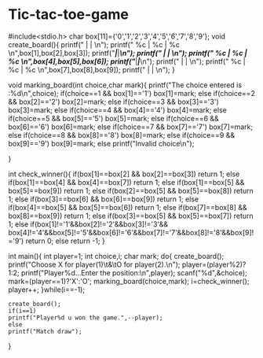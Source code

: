 # Tic-tac-toe-game
#include<stdio.h>
char box[11]={'0','1','2','3','4','5','6','7','8','9'};
void create_board(){
    printf("   |   |   \n");
    printf(" %c | %c | %c \n",box[1],box[2],box[3]);
    printf("___|___|___\n");
    printf("   |   |   \n");
    printf(" %c | %c | %c \n",box[4],box[5],box[6]);
    printf("___|___|___\n");
    printf("   |   |   \n");
    printf(" %c | %c | %c \n",box[7],box[8],box[9]);
    printf("   |   |   \n");
}

void marking_board(int choice,char mark){
    printf("The choice entered is :%d\n",choice);
    if(choice==1 && box[1]=='1')
    box[1]=mark;
    else if(choice==2 && box[2]=='2')
    box[2]=mark;
    else if(choice==3 && box[3]=='3')
    box[3]=mark;
    else if(choice==4 && box[4]=='4')
    box[4]=mark;
    else if(choice==5 && box[5]=='5')
    box[5]=mark;
    else if(choice==6 && box[6]=='6')
    box[6]=mark;
    else if(choice==7 && box[7]=='7')
    box[7]=mark;
    else if(choice==8 && box[8]=='8')
    box[8]=mark;
    else if(choice==9 && box[9]=='9')
    box[9]=mark;
    else
    printf("Invalid choice\n");


}

int check_winner(){
if(box[1]==box[2] && box[2]==box[3])
return 1;
else if(box[1]==box[4] && box[4]==box[7])
return 1;
else if(box[1]==box[5] && box[5]==box[9])
return 1;
else if(box[2]==box[5] && box[5]==box[8])
return 1;
else if(box[3]==box[6] && box[6]==box[9])
return 1;
else if(box[4]==box[5] && box[5]==box[6])
return 1;
else if(box[7]==box[8] && box[8]==box[9])
return 1;
else if(box[3]==box[5] && box[5]==box[7])
return 1;
else if(box[1]!='1'&&box[2]!='2'&&box[3]!='3'&& box[4]!='4'&&box[5]!='5'&&box[6]!='6'&&box[7]!='7'&&box[8]!='8'&&box[9]!='9')
return 0;
else
return -1;
}

int main(){
    int player=1;
    int choice,i;
    char mark;
    do{
    create_board();
    printf("Choose X for player(1)\t&\tO for player(2).\n");
    player=(player%2)?1:2;
     printf("Player%d...Enter the position:\n",player);
     scanf("%d",&choice);
     mark=(player==1)?'X':'O';
     marking_board(choice,mark);
     i=check_winner();
     player++;
    }while(i==-1);

    create_board();
    if(i==1)
    printf("Player%d u won the game.",--player);
    else
    printf("Match draw");
    
}
